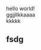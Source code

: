 <!DOCTYPE html>
<html>
<head>
<meta charset="utf-8">
<title>index.md</title>
<link rel="stylesheet" href="https://stackedit.io/res-min/themes/base.css" />
<script type="text/javascript" src="https://stackedit.io/libs/MathJax/MathJax.js?config=TeX-AMS_HTML"></script>
</head>
<body><div class="container"><p>hello world! <br>
ggjjllkkaaaa <br>
kkkkk</p>

<h2 id="fsdg">fsdg</h2></div></body>
</html>